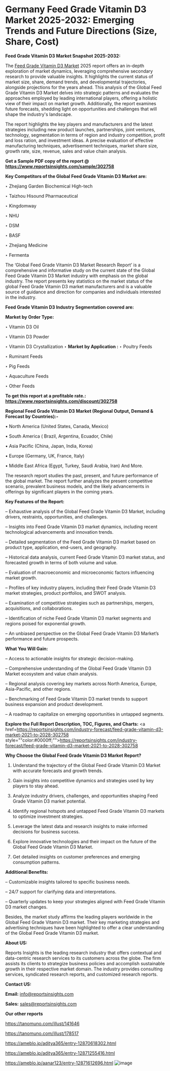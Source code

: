 # Germany Feed Grade Vitamin D3 Market 2025-2032: Emerging Trends and Future Directions (Size, Share, Cost)

<strong>Feed Grade Vitamin D3 Market Snapshot 2025-2032:</strong>

The <a href=https://www.reportsinsights.com/sample/302758>Feed Grade Vitamin D3 Market</a> 2025 report offers an in-depth exploration of market dynamics, leveraging comprehensive secondary research to provide valuable insights. It highlights the current status of market size, share, demand trends, and developmental trajectories, alongside projections for the years ahead. This analysis of the Global Feed Grade Vitamin D3 Market delves into strategic patterns and evaluates the approaches employed by leading international players, offering a holistic view of their impact on market growth. Additionally, the report examines future forecasts, shedding light on opportunities and challenges that will shape the industry's landscape.

The report highlights the key players and manufacturers and the latest strategies including new product launches, partnerships, joint ventures, technology, segmentation in terms of region and industry competition, profit and loss ration, and investment ideas. A precise evaluation of effective manufacturing techniques, advertisement techniques, market share size, growth rate, size, revenue, sales and value chain analysis.

<strong>Get a Sample PDF copy of the report @ <a href=https://www.reportsinsights.com/sample/302758 style=color:#0000ff;>https://www.reportsinsights.com/sample/302758</a></strong>

<strong>Key Competitors of the Global Feed Grade Vitamin D3 Market are:</strong>

‣ Zhejiang Garden Biochemical High-tech

‣ Taizhou Hisound Pharmaceutical

‣ Kingdomway

‣ NHU

‣ DSM

‣ BASF

‣ Zhejiang Medicine

‣ Fermenta

The ‘Global Feed Grade Vitamin D3 Market Research Report’ is a comprehensive and informative study on the current state of the Global Feed Grade Vitamin D3 Market industry with emphasis on the global industry. The report presents key statistics on the market status of the global Feed Grade Vitamin D3 market manufacturers and is a valuable source of guidance and direction for companies and individuals interested in the industry.

<strong>Feed Grade Vitamin D3 Industry Segmentation covered are:</strong>

<strong>Market by Order Type: </strong>

‣ Vitamin D3 Oil

‣ Vitamin D3 Powder

‣ Vitamin D3 Crystallization
‣ 
<strong>Market by Application :</strong>
‣ Poultry Feeds

‣ Ruminant Feeds

‣ Pig Feeds

‣ Aquaculture Feeds

‣ Other Feeds

<strong>To get this report at a profitable rate.: <a href=https://www.reportsinsights.com/discount/302758 style=color:#0000ff;>https://www.reportsinsights.com/discount/302758</a></strong>

<strong>Regional Feed Grade Vitamin D3 Market (Regional Output, Demand &amp; Forecast by Countries):-</strong>

• North America (United States, Canada, Mexico)

• South America ( Brazil, Argentina, Ecuador, Chile)

• Asia Pacific (China, Japan, India, Korea)

• Europe (Germany, UK, France, Italy)

• Middle East Africa (Egypt, Turkey, Saudi Arabia, Iran) And More.

The research report studies the past, present, and future performance of the global market. The report further analyzes the present competitive scenario, prevalent business models, and the likely advancements in offerings by significant players in the coming years.

<strong>Key Features of the Report:</strong>

– Exhaustive analysis of the Global Feed Grade Vitamin D3 Market, including drivers, restraints, opportunities, and challenges.

– Insights into Feed Grade Vitamin D3 market dynamics, including recent technological advancements and innovation trends.

– Detailed segmentation of the Feed Grade Vitamin D3 market based on product type, application, end-users, and geography.

– Historical data analysis, current Feed Grade Vitamin D3 market status, and forecasted growth in terms of both volume and value.

– Evaluation of macroeconomic and microeconomic factors influencing market growth.

– Profiles of key industry players, including their Feed Grade Vitamin D3 market strategies, product portfolios, and SWOT analysis.

– Examination of competitive strategies such as partnerships, mergers, acquisitions, and collaborations.

– Identification of niche Feed Grade Vitamin D3 market segments and regions poised for exponential growth.

– An unbiased perspective on the Global Feed Grade Vitamin D3 Market’s performance and future prospects.

<strong>What You Will Gain:</strong>

– Access to actionable insights for strategic decision-making.

– Comprehensive understanding of the Global Feed Grade Vitamin D3 Market ecosystem and value chain analysis.

– Regional analysis covering key markets across North America, Europe, Asia-Pacific, and other regions.

– Benchmarking of Feed Grade Vitamin D3 market trends to support business expansion and product development.

– A roadmap to capitalize on emerging opportunities in untapped segments.

<strong>Explore the Full Report Description, TOC, Figures, and Charts:</strong>
<a href=https://reportsinsights.com/industry-forecast/feed-grade-vitamin-d3-market-2021-to-2028-302758 style=""color:#0000ff;"">https://reportsinsights.com/industry-forecast/feed-grade-vitamin-d3-market-2021-to-2028-302758</a>

<strong>Why Choose the Global Feed Grade Vitamin D3 Market Report?</strong>

1. Understand the trajectory of the Global Feed Grade Vitamin D3 Market with accurate forecasts and growth trends.

2. Gain insights into competitive dynamics and strategies used by key players to stay ahead.

3. Analyze industry drivers, challenges, and opportunities shaping Feed Grade Vitamin D3 market potential.

4. Identify regional hotspots and untapped Feed Grade Vitamin D3 markets to optimize investment strategies.

5. Leverage the latest data and research insights to make informed decisions for business success.

6. Explore innovative technologies and their impact on the future of the Global Feed Grade Vitamin D3 Market.

7. Get detailed insights on customer preferences and emerging consumption patterns.

<strong>Additional Benefits:</strong>

– Customizable insights tailored to specific business needs.

– 24/7 support for clarifying data and interpretations.

– Quarterly updates to keep your strategies aligned with Feed Grade Vitamin D3 market changes.

Besides, the market study affirms the leading players worldwide in the Global Feed Grade Vitamin D3 market. Their key marketing strategies and advertising techniques have been highlighted to offer a clear understanding of the Global Feed Grade Vitamin D3 market.

<strong><strong>About US</strong>:</strong>

Reports Insights is the leading research industry that offers contextual and data-centric research services to its customers across the globe. The firm assists its clients to strategize business policies and accomplish sustainable growth in their respective market domain. The industry provides consulting services, syndicated research reports, and customized research reports.

<strong>Contact US:</strong>

<p class=><b>Email:</b> <a href=mailto:info@reportsinsights.com>info@reportsinsights.com</a></p>
<p class=><b>Sales:</b> <a href=mailto:sales@reportsinsights.com>sales@reportsinsights.com</a></p>

<strong>Our other reports</strong>

<a href=https://tanomuno.com/illust/141646>https://tanomuno.com/illust/141646</a>

<a href=https://tanomuno.com/illust/178517>https://tanomuno.com/illust/178517</a>

<a href=https://ameblo.jp/aditya365/entry-12870618302.html>https://ameblo.jp/aditya365/entry-12870618302.html</a>

<a href=https://ameblo.jp/aditya365/entry-12871255416.html>https://ameblo.jp/aditya365/entry-12871255416.html</a>

<a href=https://ameblo.jp/aanar123/entry-12871612696.html>https://ameblo.jp/aanar123/entry-12871612696.html</a>
![image](https://github.com/user-attachments/assets/de491aa1-96ab-4de6-9708-b6a2cbdc3983)
